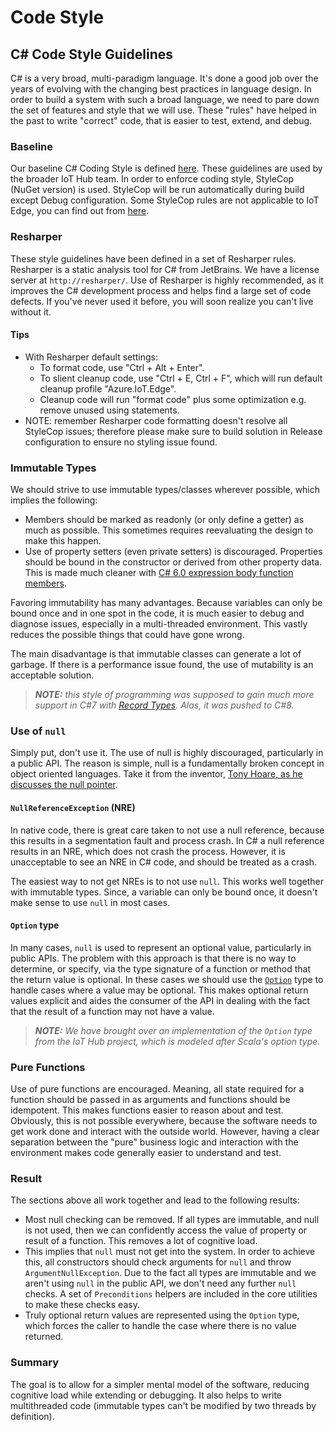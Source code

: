 Code Style
==========

C# Code Style Guidelines
------------------------

C# is a very broad, multi-paradigm language. It's done a good job over the years of evolving with the changing best practices in language design. In order to build a system with such a broad language, we need to pare down the set of features and style that we will use. These "rules" have helped in the past to write "correct" code, that is easier to test, extend, and debug.

### Baseline

Our baseline C# Coding Style is defined [here](https://github.com/Azure/DotNetty/wiki/C#-Coding-Style). These guidelines are used by the broader IoT Hub team.  In order to enforce coding style, StyleCop (NuGet version) is used.  StyleCop will be run automatically during build except Debug configuration.  Some StyleCop rules are not applicable to IoT Edge, you can find out from [here](https://github.com/Azure/iotedge/blob/main/stylecop.ruleset). 

### Resharper

These style guidelines have been defined in a set of Resharper rules. Resharper is a static analysis tool for C# from JetBrains. We have a license server at `http://resharper/`. Use of Resharper is highly recommended, as it improves the C# development process and helps find a large set of code defects. If you've never used it before, you will soon realize you can't live without it.

#### Tips
- With Resharper default settings:
  - To format code, use "Ctrl + Alt + Enter".
  - To slient cleanup code, use "Ctrl + E, Ctrl + F", which will run default cleanup profile "Azure.IoT.Edge".
  - Cleanup code will run "format code" plus some optimization e.g. remove unused using statements.
- NOTE: remember Resharper code formatting doesn't resolve all StyleCop issues; therefore please make sure to build solution in Release configuration to ensure no styling issue found.

### Immutable Types

We should strive to use immutable types/classes wherever possible, which implies the following:

- Members should be marked as readonly (or only define a getter) as much as possible. This sometimes requires reevaluating the design to make this happen. 
- Use of property setters (even private setters) is discouraged. Properties should be bound in the constructor or derived from other property data. This is made much cleaner with [C# 6.0 expression body function members](http://www.c-sharpcorner.com/UploadFile/66489a/expression-bodied-members-in-C-Sharp-6-0/).

Favoring immutability has many advantages. Because variables can only be bound once and in one spot in the code, it is much easier to debug and diagnose issues, especially in a multi-threaded environment. This vastly reduces the possible things that could have gone wrong.

The main disadvantage is that immutable classes can generate a lot of garbage. If there is a performance issue found, the use of mutability is an acceptable solution. 

> ***NOTE:** this style of programming was supposed to gain much more support in C#7 with [Record Types](https://github.com/dotnet/roslyn/blob/features/records/docs/features/records.md). Alas, it was pushed to C#8.*

### Use of `null`

Simply put, don't use it. The use of null is highly discouraged, particularly in a public API. The reason is simple, null is a fundamentally broken concept in object oriented languages. Take it from the inventor, [Tony Hoare, as he discusses the null pointer](https://en.wikipedia.org/wiki/Null_pointer#History).

#### `NullReferenceException` (NRE)
In native code, there is great care taken to not use a null reference, because this results in a segmentation fault and process crash. In C# a null reference results in an NRE, which does not crash the process. However, it is unacceptable to see an NRE in C# code, and should be treated as a crash.

The easiest way to not get NREs is to not use `null`. This works well together with immutable types. Since, a variable can only be bound once, it doesn't make sense to use `null` in most cases.

#### `Option` type

In many cases, `null` is used to represent an optional value, particularly in public APIs. The problem with this approach is that there is no way to determine, or specify, via the type signature of a function or method that the return value is optional. In these cases we should use the [`Option`](https://en.wikipedia.org/wiki/Option_type) type to handle cases where a value may be optional. This makes optional return values explicit and aides the consumer of the API in dealing with the fact that the result of a function may not have a value.

> ***NOTE:** We have brought over an implementation of the `Option` type from the IoT Hub project, which is modeled after Scala's option type.*

### Pure Functions

Use of pure functions are encouraged. Meaning, all state required for a function should be passed in as arguments and functions should be idempotent. This makes functions easier to reason about and test. Obviously, this is not possible everywhere, because the software needs to get work done and interact with the outside world. However, having a clear separation between the "pure" business logic and interaction with the environment makes code generally easier to understand and test.

### Result

The sections above all work together and lead to the following results:

- Most null checking can be removed. If all types are immutable, and null is not used, then we can confidently access the value of property or result of a function. This removes a lot of cognitive load.
- This implies that `null` must not get into the system. In order to achieve this, all constructors should check arguments for `null` and throw `ArgumentNullException`. Due to the fact all types are immutable and we aren't using `null` in the public API, we don't need any further `null` checks. A set of `Preconditions` helpers are included in the core utilities to make these checks easy.
- Truly optional return values are represented using the `Option` type, which forces the caller to handle the case where there is no value returned.

### Summary

The goal is to allow for a simpler mental model of the software, reducing cognitive load while extending or debugging. It also helps to write multithreaded code (immutable types can't be modified by two threads by definition).

